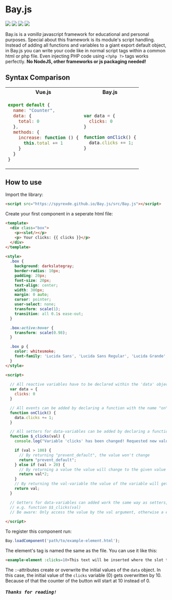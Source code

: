 # Bay.js
![](https://img.shields.io/badge/HTML-red?style=for-the-badge&logo=html5&logoColor=white) ![](https://img.shields.io/badge/CSS-blue?&style=for-the-badge&logo=css3&logoColor=white) ![](https://img.shields.io/badge/Vanilla&nbsp;JavaScript-323330?style=for-the-badge&logo=javascript&logoColor=F7DF1E) ![](https://img.shields.io/badge/php&nbsp;compatible-%23777BB4.svg?style=for-the-badge&logo=php&logoColor=white)

Bay.is is a *vanilla* javascript framework for educational and personal purposes.
Special about this framework is its module's script handling. Instead of adding all functions and variables to a giant export default object, in Bay.js you can write your code like in normal script tags within a common html or php file. Even injecting PHP code using `<?php ?>` tags works perfectly. **No NodeJS, other frameworks or js packaging needed!**

## Syntax Comparison
<table align="center">
  <tr>
    <th>Vue.js</th>
    <th>Bay.js</th>
  </tr>
  <tr>
    <td>

```js
export default {
  name: "Counter",
  data: {
    total: 0
  },
  methods: {
    increase: function () {
      this.total += 1
    }
  }
}
```

</td>

<td>

```js
var data = {
  clicks: 0
}

function onClick() {
  data.clicks += 1;
}
```

</td>
  </tr>
</table>

## How to use

Import the library:
```html
<script src="https://spyrexde.github.io/Bay.js/src/Bay.js"></script>
```

Create your first component in a seperate html file:
```html
<template>
  <div class="box">
    <p><slot/></p>
    <p> Your clicks: {{ clicks }}</p>
  </div>
</template>
  
<style>
  .box {
    background: darkslategray;
    border-radius: 10px;
    padding: 20px;
    font-size: 20px;
    text-align: center;
    width: 300px;
    margin: 0 auto;
    cursor: pointer;
    user-select: none;
    transform: scale(1);
    transition: all 0.1s ease-out;
  }

  .box:active:hover {
    transform: scale(0.98);
  }

  .box p {
    color: whitesmoke;
    font-family: 'Lucida Sans', 'Lucida Sans Regular', 'Lucida Grande', 'Lucida Sans Unicode', Geneva, Verdana, sans-serif;
  }
</style>

<script>
  
  // All reactive variables have to be declared within the 'data' object
  var data = {
    clicks: 0
  }

  // All events can be added by declaring a function with the name "on" + event name (case-insensitive)
  function onClick() {
    data.clicks += 1;
  }

  // All setters for data-variables can be added by declaring a function with the name "$_" + variable name (case-sensitive)
  function $_clicks(val) {
    console.log("Variable 'clicks' has been changed! Requested new value: " + val)

    if (val > 100) {
      // By returning "prevent_default", the value won't change
      return "prevent_default";
    } else if (val > 20) {
      // By returning a value the value will change to the given value
      return val*2;             
    }
    // By returning the val-variable the value of the variable will get updated to the new value
    return val;
  }

  // Getters for data-variables can added work the same way as setters, but use a different function naming: "$$_" + variable name (case-sensitive)
  // e.g. function $$_clicks(val)
  // Be aware: Only access the value by the val argument, otherwise a endless loop will be created.
  
</script>
```
To register this component run:
```js
Bay.loadComponent('path/to/example-element.html');
```

The element's tag is named the same as the file. You can use it like this:
```html
<example-element :clicks=10>This text will be inserted where the slot tag in the template was placed.</example-element>
```
The `:`-attributes create or overwrite the initial values of the `data` object. In this case, the initial value of the `clicks` variable (0) gets overwritten by 10. Because of that the counter of the button will start at 10 instead of 0.

<h5><samp>Thanks for reading!</samp></h5>
